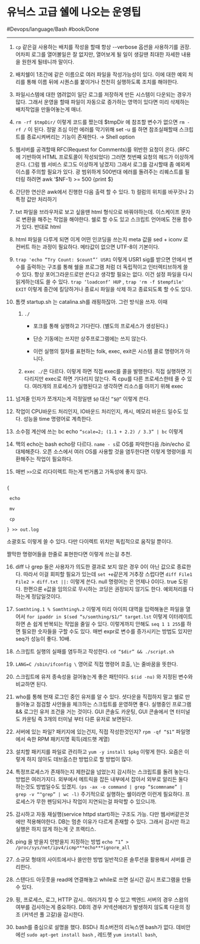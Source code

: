 # 유닉스 고급 쉘에 나오는 운영팁

#Devops/language/Bash #book/Done

---

1. `cp` 같은걸 사용하는 배치를 작성을 할때 항상 --verbose 옵션을 사용하기를 권장. 어차피 로그를 열어볼일은 잘 없지만, 열어보게 될 일이 생길땐 최대한 자세한 내용을 원한게 될테니까 말이다.

2. 배치쉘이 1초간에 같은 이름으로 여러 파일을 작성가능성이 있다. 이에 대한 예외 처리를 통해 이름 뒤에 시퀀스를 붙이거나 천천히 실행하도록 조치를 해야한다.

3. 파일시스템에 대한 염려없이 일단 로그를 저장하게 만든 시스템이 다운되는 경우가 많다.  그래서 운영을 할때 파일이 자동으로 증가하는 영역이 있다면 미리 삭제하는 배치작업을 만들어놓는게 매너.

4. `rm -rf $tmpDir/` 이렇게 코드를 짰는데 $tmpDir 에 참조할 변수가 없으면 `rm -rf /`		이 된다. 정말 조심 이런 에러를 막기위해 set -u 를 하면 참조실패할때 스크립트를 종료시켜버리는 기능이 존재한다.  → Shell option

5. 웹서버를 공격할때 RFC(Request for Comments)를 위반한 요청이 온다. (RFC에 기반하여 HTML 프로토콜이 작성되었다) 그러면 첫번째 요청의 헤드가 이상하게 온다. (그럼 웹 서비스 로그도 이상하게 남겠지) 그래서 로그를 감시할때 좀 예외케이스를 주의할 필요가 있다.  광 범위하게 500번대 에러를 돌려주는 리퀘스트를 필터링 하려면 awk ‘$NF-1) >= 500 {print $}

6. 간단한 연산은 awk에서 진행한 다음 출력 할 수 있다. 1) 컬럼의 위치를 바꾸것나 2) 특정 값만 처리하기 

7. txt 파일을 브라우저로 보고 싶을땐 html 형식으로 바꿔야하는데.  이스케이프 문자로 변환을 해주는 작업을 해야한다. 쉘로 할 수도 있고 스크립트 언어에도 전용 함수가 있다. 반대로 html 

8. html 파일을 다루게 되면 이게 어떤 인코딩을 쓰는지 meta 값을 sed + iconv 로 컨버트 하는 과정이 필요하다. 메타값이 없으면 UTF-8이 기본이다.

9. `trap 'echo “Try Count: $count”’ USR1` 이렇게 USR1 sig를 받으면 안에서 변수를 출력하는 구조를 통해 쉘을  프로그램 처럼 더 독립적이고 인터렉티브하게 쓸 수 있다. 항상 포어그라운드로만 쓴다고 생각할 필요는 없다. 이건 설정 파일을 다시 읽게하는데도 쓸 수 있다. `trap ‘loadconf’ HUP` , `trap 'rm -f $tempfile' EXIT` 이렇게 중간에 킬당하거나 종료시 파일을 삭제 하고 종료되도록 할 수도 있다. 

10. 톰캣 startup.sh 는 catalina.sh를 래핑하잖아. 그런 방식을 쓰자. 이때 

	1. `./`

		* 포크를 통해 실행하고 기다린다. (별도의 프로세스가 생성된다.)

		* 단순 기동에는 쓰지만 상주프로그램에는 쓰지 않는다. 

		* 이런 실행의 절차를 표현하는 folk, exec, exit은 시스템 콜로 명령어가 아니다.  

	2. `exec ./`은 다르다. 이렇게 하면 직접 exec를 콜을 발행한다.  직접 실행하면 기다리지만 exec로 하면 기다리지 않는다. 즉 cpu를 다른 프로세스한테 줄 수 있다.  여러개의 프로세스가 실행된다고 생각하면 리소스를 아끼기 위해 exec

11. 넘겨줄 인자가 쪼개지는게 걱정일땐 `$@` 대신  `”$@“` 이렇게 쓴다.

12. 작업이 CPU바운드 처리인지, IO바운드 처리인지, 캐시, 메모리 바운드 일수도 있다.  성능을 time 명령어로 계측한다.

13. 소수점 계산에 쓰는 bc echo `“scale=2; (1.1 + 2.2) / 3.3” | bc` 이렇게

14. 맥의 echo는 bash echo랑 다르다.  `name - s`로 OS를 파악한다음 /bin/echo 로 대체해준다. 오픈 소스에서 여러 OS를 사용할 것을 염두한다면 이렇게 명령어를 치환해주는 작업이 필요하다. 

15. 매번 `>>`으로 리다이렉트 하는게 번거롭고 가독성에 좋지 않다.

```

{

 echo

 mv

 cp

} >> out.log

```

소괄호도 이렇게 쓸 수 있다. 다만 다이렉트 위치만 독립적으로 움직일 뿐이다.

짤막한 명령어들을 한줄로 표현한다면 이렇게 쓰는걸 추천.

16. diff 나 grep 들은 사용자가 의도한 결과로 보지 않은 경우 0이 아닌 값으로 종료한다. 따라서 이걸 회피할 필요가 있는데 `set +e`같은게 거추장 스럽다면 `diff File1 File2 > diff.txt ||:` 이렇게 쓴다. null 명령어는 은 언제나 0이다. true 도된다. 한편으론 `e`값을 임의으로 무시하는 코딩은 권장되지 않기도 한다. 예외처리를 다 하는게 정답일것이다. 

17. `Somthting.1 % Somthting%.2` 이렇게 미리 아이피 대역을 입력해놓은 파일을 열어서 `for ipaddr in $(sed “s/somthing/$1/“ target.lst` 이렇게 이터레이트 하면 손 쉽게 반복되는 작업을 줄일 수 있다. 이렇게까지 안해도 `seq 1 1 255`를 하면 필요한 숫자들을 구할 수도 있다. 매번 expr로 변수를 증가시키는 방법도 있지만 seq가 성능이 좋다. 10배. 

18. 스크립트 실행의 실패를 염두하고 작성한다. `cd “$dir” && ./script.sh`

19. `LANG=C /sbin/ifconfig \` 영어로 직접 명령어 호출, \는 줄바꿈을 뜻한다.

20. 스크립트에 유저 종속성을 걸어놓는게 좋은 패턴이다. `$(id -nu)`  와 지정된 변수와 비교하면 된다.

21. who를 통해 현재 로그인 중인 유저를 알 수 있다. 셧다운을 직접하지 말고 쉘로 만들어놓고 점검할 사안들을 체크하는 스크립트를 운영하면 좋다. 실행중인 프로그램 && 로그인 유저 조건을 거는 것이다. GUI 콘솔도 카운팅, GUI 콘솔에서 연 터미널도 카운팅 즉 3개의 터미널 부터 다른 유저로 보면된다.

22. 서버에 있는 파일? 패키지에 있는건지, 직접 작성한것인지? `rpm -qf “$1”` 파일명에서 속한 RPM 패키지명 획득(레드햇 계열)

23. 설치할 패키지를 파일로 관리하고 `yum -y install $pkg` 이렇게 한다. 요즘은 이렇게 하지 않아도 데브옵스한 방법으로 할 방법이 많다. 

24. 특정프로세스가 존재하는지 제한값을 넘었는지 감시하는 스크립트를 돌려 놓는다. 방법은 여러가지다. 외부에서 메트릭을 잡든 내부에서 잡아서 외부로 알리든 둘다 하는것도 방법일수도 있겠지. `(ps -ax -o command | grep “$commname” | grep -v “^grep” | wc -l)`  주기적으로 실행하는 쉘이라면 이런게 필요하다. 프로세스가 무한 펜딩되거나 작업이 지연되는걸 파악할 수 있으니까.

25. 감시하고 자동 재실행(service httpd start)하는 구조도 가능. 다만 웹서버같은것에만 적용해야한다. DB는 멈춘 이유가 다르게 존재할 수 있다. 그래서 감시만 하고 실행은 하지 않게 하는게 굿 프랙티스. 

26. ping 을 받을지 안받을지 지정하는 방법 `echo “1” > /proc/sys/net/ipv4/icmp***echo***ignore_all`

27. 소규모 형태의 사이트에서나 쓸만한 방법 일반적으론 솔루션을 활용해서 서버를 관리한다.

28. 스탠다드 아웃풋을 read에 연결해놓고 while로 쓰면 실시간 감시 프로그램을 만들 수 있다.

29. 핑, 프로세스, 로그, HTTP 감시.. 여러가지 할 수 있고 백엔드 서버의 경우 스왑의 여부를 검사하는게 중요하다. DB의 경우 커넥션에러가 발생하지 않도록 다운의 징조 (커넥션 풀 고갈)을 감시한다. 

30. bash를 중심으로 설명을 했다. BSD나 최소버전의 리눅스엔 bash가 없다. 데비안에선 `sudo apt-get install bash` ,  레드햇 `yum install bash`,